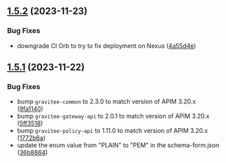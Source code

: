 ## [1.5.2](https://github.com/gravitee-io/gravitee-policy-generate-jwt/compare/1.5.1...1.5.2) (2023-11-23)


### Bug Fixes

* downgrade CI Orb to try to fix deployment on Nexus ([4a55d4e](https://github.com/gravitee-io/gravitee-policy-generate-jwt/commit/4a55d4ee3c8cc872d1228bdfd2a7f9c846e18d26))

## [1.5.1](https://github.com/gravitee-io/gravitee-policy-generate-jwt/compare/1.5.0...1.5.1) (2023-11-22)


### Bug Fixes

* bump `gravitee-common` to 2.3.0 to match version of APIM 3.20.x ([9fa1140](https://github.com/gravitee-io/gravitee-policy-generate-jwt/commit/9fa11407248629cc4b24a37c722fb093fe040c5f))
* bump `gravitee-gateway-api` to 2.0.1 to match version of APIM 3.20.x ([5ff3518](https://github.com/gravitee-io/gravitee-policy-generate-jwt/commit/5ff3518340c82814697612096c11254df8fd3e31))
* bump `gravitee-policy-api` to 1.11.0 to match version of APIM 3.20.x ([1772b6a](https://github.com/gravitee-io/gravitee-policy-generate-jwt/commit/1772b6a6a26b2e3eebefd17c0d683c6037871063))
* update the enum value from "PLAIN" to "PEM" in the schema-form.json ([36b8864](https://github.com/gravitee-io/gravitee-policy-generate-jwt/commit/36b8864e24c35ed987b54ace134eb53e5516af9d))
